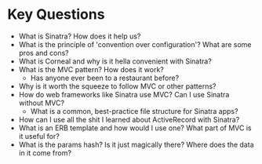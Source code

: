 # Key Questions
- What is Sinatra? How does it help us?
- What is the principle of 'convention over configuration'? What are some pros and cons?
- What is Corneal and why is it hella convenient with Sinatra?
- What is the MVC pattern? How does it work?
  - Has anyone ever been to a restaurant before?
- Why is it worth the squeeze to follow MVC or other patterns?
- How do web frameworks like Sinatra use MVC? Can I use Sinatra without MVC?
  - What is a common, best-practice file structure for Sinatra apps?
- How can I use all the shit I learned about ActiveRecord with Sinatra?
- What is an ERB template and how would I use one? What part of MVC is it useful for?
- What is the params hash? Is it just magically there? Where does the data in it come from?


